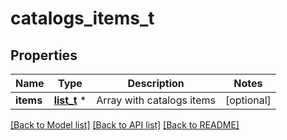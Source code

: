 # catalogs_items_t

## Properties
Name | Type | Description | Notes
------------ | ------------- | ------------- | -------------
**items** | [**list_t**](item_response.md) \* | Array with catalogs items | [optional] 

[[Back to Model list]](../README.md#documentation-for-models) [[Back to API list]](../README.md#documentation-for-api-endpoints) [[Back to README]](../README.md)


